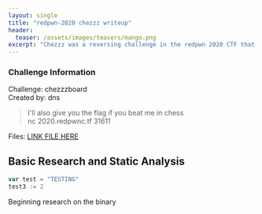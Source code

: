 ```yaml
---
layout: single
title: "redpwn-2020 chezzz writeup"
header:
  teaser: /assets/images/teasers/mango.png
excerpt: "Chezzz was a reversing challenge in the redpwn 2020 CTF that involved z3 to solve math issues."
---
```


### Challenge Information

Challenge: chezzzboard  
Created by: dns
>I'll also give you the flag if you beat me in chess  
>nc 2020.redpwnc.tf 31611

Files: [LINK FILE HERE](/assets/files/chezzz)

## Basic Research and Static Analysis

```go
var test = "TESTING"
test3 := 2
```

Beginning research on the binary